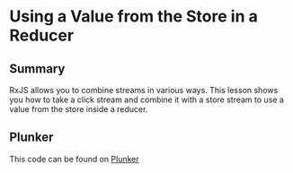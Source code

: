 # Using a Value from the Store in a Reducer

## Summary
RxJS allows you to combine streams in various ways. This lesson shows you how to take a click stream and combine it with a store stream to use a value from the store inside a reducer.

## Plunker
This code can be found on [Plunker](https://embed.plnkr.co/github/eggheadio-projects/egghead-wikipedia-demo/angular-2-using-a-value-from-the-store-in-a-reducer?preview=plnkr.html&show=src%2Fapp%2Fapp.component.ts,preview)